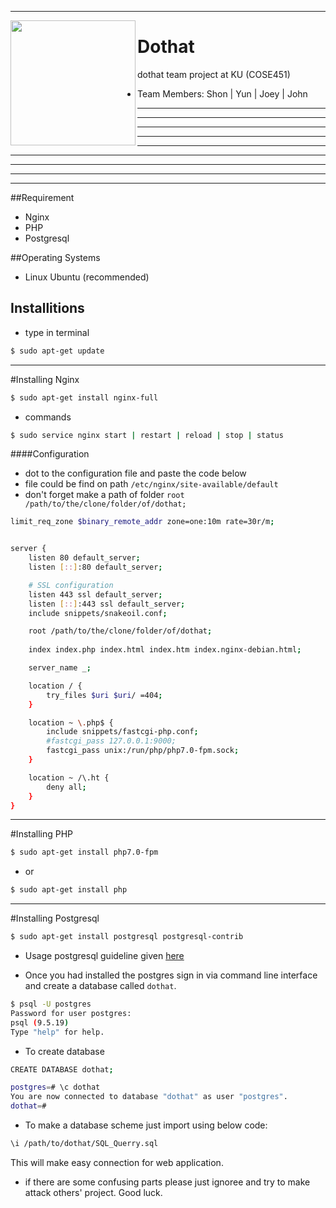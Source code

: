 ----
<img src="https://avatars1.githubusercontent.com/u/57694591?s=460&v=4" align="left" height="200" width="200" >

# Dothat


dothat team project at KU (COSE451)

- Team Members: Shon | Yun | Joey | John 


-----
-----
-----
-----
-----
-----
-----
-----
----
##Requirement
- Nginx
- PHP
- Postgresql

##Operating Systems
- Linux Ubuntu (recommended)

## Installitions

* type in terminal

```bash
$ sudo apt-get update
```

----
#Installing Nginx
```bash
$ sudo apt-get install nginx-full
```
* commands

```bash
$ sudo service nginx start | restart | reload | stop | status
```
####Configuration
* dot to the configuration file and paste the code below
* file could be find on path ```/etc/nginx/site-available/default ```
* don't forget make a path of folder ```root /path/to/the/clone/folder/of/dothat;```

```bash
limit_req_zone $binary_remote_addr zone=one:10m rate=30r/m;


server {
	listen 80 default_server;
	listen [::]:80 default_server;

	# SSL configuration
	listen 443 ssl default_server;
	listen [::]:443 ssl default_server;	
	include snippets/snakeoil.conf;

	root /path/to/the/clone/folder/of/dothat;
	
	index index.php index.html index.htm index.nginx-debian.html;

	server_name _;

	location / {
		try_files $uri $uri/ =404;
	}

	location ~ \.php$ {
		include snippets/fastcgi-php.conf;
		#fastcgi_pass 127.0.0.1:9000;
		fastcgi_pass unix:/run/php/php7.0-fpm.sock;
	}

	location ~ /\.ht {
		deny all;
	}
}
```

---- 
#Installing PHP
```bash
$ sudo apt-get install php7.0-fpm
```
* or 

```bash
$ sudo apt-get install php
```

----
#Installing Postgresql
```bash
$ sudo apt-get install postgresql postgresql-contrib
```
* Usage postgresql guideline given [here](https://www.digitalocean.com/community/tutorials/how-to-install-and-use-postgresql-on-ubuntu-16-04)

* Once you had installed the postgres sign in via command line interface and create a database called ```dothat```. 
```bash
$ psql -U postgres
Password for user postgres: 
psql (9.5.19)
Type "help" for help.
```

* To create database
```bash
CREATE DATABASE dothat;
```
```bash
postgres=# \c dothat
You are now connected to database "dothat" as user "postgres".
dothat=# 
```
* To make a database scheme just import using below code:
```bash
\i /path/to/dothat/SQL_Querry.sql
```


This will make easy connection for web application.

- if there are some confusing parts please just ignoree and try to make attack others' project. Good luck.